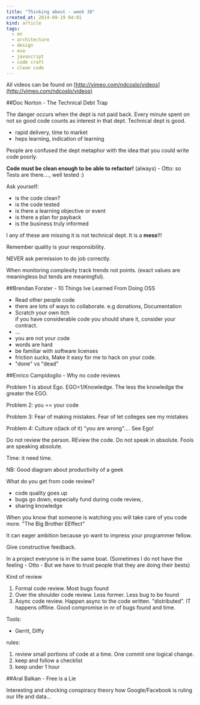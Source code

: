 ```yaml
---
title: "Thinking about - week 38"
created_at: 2014-09-19 04:01
kind: article
tags:
  - en
  - architecture
  - design
  - evo
  - javascript
  - code craft
  - clean code
---
```



All videos can be found on [http://vimeo.com/ndcoslo/videos](http://vimeo.com/ndcoslo/videos)



##Doc Norton - The Technical Debt Trap 

The danger occurs when the dept is not paid back. Every minute spent on not so good  code counts as interest in that dept.
Technical dept is good.

- rapid delivery, time to market
- heps learning, indication of learning

People are confused the dept metaphor with the idea that you could write code poorly.

__Code must be clean enough to be able to refactor!__ (always) - Otto: so Tests are there...., well tested :)

Ask yourself:

- is the code clean?
- is the code tested
- is there a learning objective or event
- is there a plan for payback
- is the business truly informed

I any of these are missing it is not technical dept. It is a __mess__!!!

Remember quality is your responsibility.

NEVER ask permission to do job correctly.

When monitoring complexity track trends not points. (exact values are meaningless but tends are meaningful).

##Brendan Forster - 10 Things Ive Learned From Doing OSS

- Read other people code
- there are lots of ways to collaborate. e.g donations, Documentation
- Scratch your own itch  
  if you have considerable code you should share it, consider your contract.
-  ...
- you are not your code 
- words are hard
- be familiar with software licenses
- friction sucks, Make it easy for me to hack on your code.
- "done" vs "dead"

##Enrico Campidoglio - Why no code reviews

Problem 1 is about Ego.  EGO=1/Knowledge. The less the knowledge the greater the EGO.

Problem 2: you == your code

Problem 3: Fear of making mistakes. Fear of let colleges see my mistakes

Problem 4: Culture o(lack of it) "you are wrong".... See Ego!

Do not review the person. REview the code. Do not speak in absolute. Fools are speaking absolute.

Time: it need time.

NB: Good diagram about productivity of a geek

What do you get from code review?

- code quality goes up
- bugs go down, especially fund during code review,.
- sharing knowledge

When you know that someone is watching you will take care of you code more. "The Big Brother EEffect"

It can eager ambition because yo want to impress your programmer fellow.

Give constructive feedback. 

In a project everyone is in the same boat. (Sometimes I do not have the feeling - Otto -  But we have to trust  people that they are doing their bests)

Kind of review

1. Formal code review. Most bugs found
2. Over the shoulder code review. Less former. Less bug to be found
3. Async code review. Happen async to the code written. "distributed". IT happens offline. Good compromise in nr of bugs found and time.

Tools:
- Gerrit, Diffy

rules:

1. review small portions of code at a time. One commit one logical change.
1. keep and follow a checklist
1. keep under 1 hour

##Aral Balkan - Free is a Lie

Interesting and shocking conspiracy theory how Google/Facebook is ruling our life and data...

